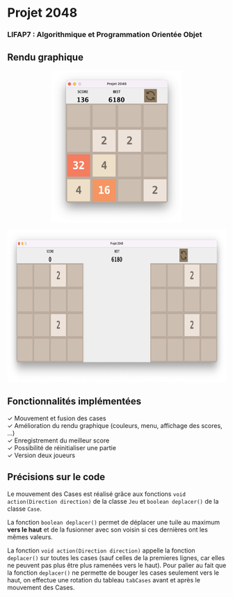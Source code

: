 # Projet 2048
### LIFAP7 : Algorithmique et Programmation Orientée Objet

## Rendu graphique

<p align="center" width="100%">
<img src='./img/solo.png' height="350" width="300"/>
</p>
<p align="center" width="100%">
<img src='./img/duo.png' height="350"/>
</p>


## Fonctionnalités implémentées

✓ Mouvement et fusion des cases  
✓ Amélioration du rendu graphique (couleurs, menu, affichage des scores, ...)  
✓ Enregistrement du meilleur score  
✓ Possibilité de réinitialiser une partie  
✓ Version deux joueurs

## Précisions sur le code 
Le mouvement des Cases est réalisé grâce aux fonctions `void action(Direction direction)` de la classe `Jeu` et `boolean deplacer()` de la classe `Case`.

La fonction `boolean deplacer()` permet de déplacer une tuile au maximum **vers le haut** et de la fusionner avec son voisin si ces dernières ont les mêmes valeurs. 

La fonction `void action(Direction direction)` appelle la fonction `deplacer()` sur toutes les cases (sauf celles de la premieres lignes, car elles ne peuvent pas plus être plus ramenées vers le haut). Pour palier au fait que la fonction `deplacer()` ne permette de bouger les cases seulement vers le haut, on effectue une rotation du tableau `tabCases` avant et après le mouvement des Cases.